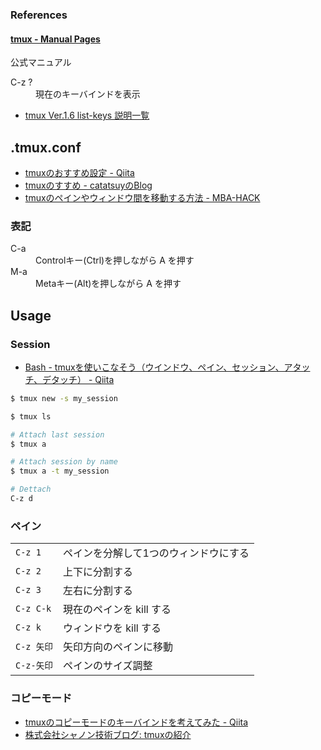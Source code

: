 ### References

#### [tmux - Manual Pages](http://www.openbsd.org/cgi-bin/man.cgi?query=tmux&sektion=1)
公式マニュアル

<dl><dt>C-z ?</dt><dd>現在のキーバインドを表示</dd></dl>

- [tmux Ver.1.6 list-keys 説明一覧](http://n.blueblack.net/files/2012-07-20_04_comfortable_cui_environment_tmux/tmux_list_keys_info.txt)


## .tmux.conf

- [tmuxのおすすめ設定 - Qiita](http://qiita.com/catatsuy/items/db0a471bf1eabaa21c36)
- [tmuxのすすめ - catatsuyのBlog](http://blog.catatsuy.org/a/243)
- [tmuxのペインやウィンドウ間を移動する方法 - MBA-HACK](http://mba-hack.blogspot.jp/2013/01/tmux.html)

### 表記

<dl>
  <dt>C-a</dt>
  <dd>Controlキー(Ctrl)を押しながら A を押す</dd>
  <dt>M-a</dt>
  <dd>Metaキー(Alt)を押しながら A を押す</dd>
</dl>


## Usage

### Session

- [Bash - tmuxを使いこなそう（ウインドウ、ペイン、セッション、アタッチ、デタッチ） - Qiita](http://qiita.com/shoma2da/items/2e68c1e59938eb0c2f83)

```sh
$ tmux new -s my_session

$ tmux ls

# Attach last session
$ tmux a

# Attach session by name
$ tmux a -t my_session

# Dettach
C-z d
```

### ペイン

<table>
    <tr>
        <td><code>C-z 1</code></td><td>ペインを分解して1つのウィンドウにする</td>
    </tr>
    <tr>
        <td><code>C-z 2</code></td><td>上下に分割する</td>
    </tr>
    <tr>
        <td><code>C-z 3</code></td><td>左右に分割する</td>
    </tr>
    <tr>
        <td><code>C-z C-k</code></td><td>現在のペインを kill する</td>
    </tr>
    <tr>
        <td><code>C-z k</code></td><td>ウィンドウを kill する</td>
    </tr>
    <tr>
        <td><code>C-z 矢印</code></td><td>矢印方向のペインに移動</td>
    </tr>
    <tr>
        <td><code>C-z-矢印</code></td><td>ペインのサイズ調整</td>
    </tr>
</table>

### コピーモード
- [tmuxのコピーモードのキーバインドを考えてみた - Qiita](http://qiita.com/syui/items/6a9cbd39f221d3b996a3)
- [株式会社シャノン技術ブログ: tmuxの紹介](http://shanon-tech.blogspot.jp/2012/05/tmux.html)
